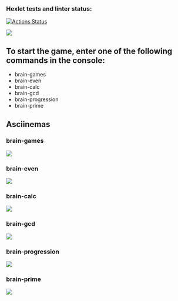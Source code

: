 ### Hexlet tests and linter status:
[![Actions Status](https://github.com/StKaterina/frontend-project-lvl1/workflows/hexlet-check/badge.svg)](https://github.com/StKaterina/frontend-project-lvl1/actions)

<a href="https://codeclimate.com/github/codeclimate/codeclimate/maintainability"><img src="https://api.codeclimate.com/v1/badges/a99a88d28ad37a79dbf6/maintainability" /></a>

<h2>To start the game, enter one of the following commands in the console:</h2>
<ul>
  <li>brain-games</li>
  <li>brain-even</li>
  <li>brain-calc</li>
  <li>brain-gcd</li>
  <li>brain-progression</li>
  <li>brain-prime</li>
</ul>

<h2>Asciinemas</h2>
<h3>brain-games</h3>
<a href="https://asciinema.org/a/rkiyGstAJai1kuQ4PCStVUnYK" target="_blank"><img src="https://asciinema.org/a/rkiyGstAJai1kuQ4PCStVUnYK.svg" /></a>
<h3>brain-even</h3>
<a href="https://asciinema.org/a/LdtHyplfY33SLrWpnkvPmC6tc" target="_blank"><img src="https://asciinema.org/a/LdtHyplfY33SLrWpnkvPmC6tc.svg" /></a>
<h3>brain-calc</h3>
<a href="https://asciinema.org/a/KfnKuUeAauSufwfb9MUdIhU4H" target="_blank"><img src="https://asciinema.org/a/KfnKuUeAauSufwfb9MUdIhU4H.svg" /></a>
<h3>brain-gcd</h3>
<a href="https://asciinema.org/a/aaovtuMKliXI7F3ZuxxXI2EwL" target="_blank"><img src="https://asciinema.org/a/aaovtuMKliXI7F3ZuxxXI2EwL.svg" /></a>
<h3>brain-progression</h3>
<a href="https://asciinema.org/a/HzTvpQbZgyzkdxyvqUO9pTbeS" target="_blank"><img src="https://asciinema.org/a/HzTvpQbZgyzkdxyvqUO9pTbeS.svg" /></a>
<h3>brain-prime</h3>
<a href="https://asciinema.org/a/tj82Wfp4OapAG1FcSuEPRKMRr" target="_blank"><img src="https://asciinema.org/a/tj82Wfp4OapAG1FcSuEPRKMRr.svg" /></a>
